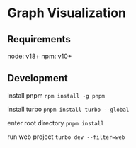 # Graph Visualization

## Requirements
node: v18+
npm: v10+

## Development
install pnpm
`npm install -g pnpm`

install turbo
`pnpm install turbo --global`

enter root directory
`pnpm install`

run web project
`turbo dev --filter=web`
